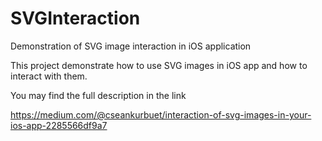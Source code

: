 # SVGInteraction
Demonstration of SVG image interaction in iOS application

This project demonstrate how to use SVG images in iOS app and how to interact with them. 

You may find the full description in the link 

https://medium.com/@cseankurbuet/interaction-of-svg-images-in-your-ios-app-2285566df9a7
